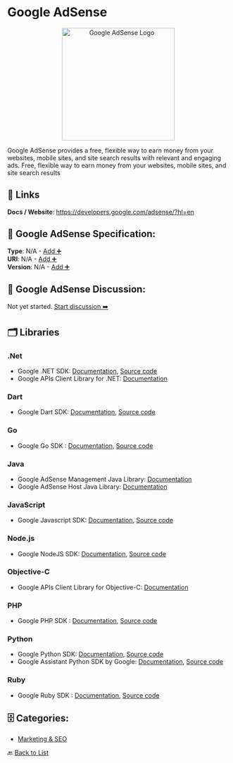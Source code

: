 # Google AdSense
<p align="center">
    <img width="256" src="https://raw.githubusercontent.com/apis-list/apis-list/main/apis/google-adsense/logo_256x256.png" alt="Google AdSense Logo"/>
</p>
Google AdSense provides a free, flexible way to earn money from your websites, mobile sites, and site search results with relevant and engaging ads. Free, flexible way to earn money from your websites, mobile sites, and site search results

##  🔗 Links
**Docs / Website**: https://developers.google.com/adsense/?hl=en

## 🧬 Google AdSense Specification:
**Type**: N/A - [Add ➕](https://github.com/apis-list/apis-list/edit/main/apis.yaml#L8185)  
**URI**: N/A - [Add ➕](https://github.com/apis-list/apis-list/edit/main/apis.yaml#L8185)  
**Version**: N/A - [Add ➕](https://github.com/apis-list/apis-list/edit/main/apis.yaml#L8185)

## 💬 Google AdSense Discussion:
Not yet started. [Start discussion ➡️](https://github.com/apis-list/apis-list/discussions/new)

## 🗂️ Libraries
### .Net
- Google .NET SDK: [Documentation](https://developers.google.com/api-client-library/dotnet/get_started), [Source code](https://github.com/google/google-api-dotnet-client)
- Google APIs Client Library for .NET: [Documentation](https://developers.google.com/api-client-library/dotnet/)
### Dart
- Google Dart SDK: [Documentation](https://developers.google.com/api-client-library/), [Source code](https://github.com/dart-lang/googleapis)
### Go
- Google Go SDK : [Documentation](https://github.com/google/google-api-go-client/blob/master/GettingStarted.md), [Source code](https://github.com/google/google-api-go-client)
### Java
- Google AdSense Management Java Library: [Documentation](https://developers.google.com/api-client-library/java/apis/adsense/v1.4)
- Google AdSense Host Java Library: [Documentation](https://developers.google.com/api-client-library/java/apis/adsensehost/v4.1)
### JavaScript
- Google Javascript SDK: [Documentation](https://developers.google.com/api-client-library/javascript/), [Source code](https://github.com/google/google-api-javascript-client)
### Node.js
- Google NodeJS SDK: [Documentation](https://github.com/google/google-api-nodejs-client/#google-apis-nodejs-client), [Source code](https://github.com/google/google-api-nodejs-client/)
### Objective-C
- Google APIs Client Library for Objective-C: [Documentation](https://code.google.com/p/google-api-objectivec-client/)
### PHP
- Google PHP SDK : [Documentation](https://developers.google.com/api-client-library/php/), [Source code](https://github.com/google/google-api-php-client)
### Python
- Google Python SDK: [Documentation](https://developers.google.com/api-client-library/python/), [Source code](https://github.com/google/google-api-python-client/)
- Google Assistant Python SDK by Google: [Documentation](https://developers.google.com/assistant/sdk/prototype/getting-started-pi-python/), [Source code](https://github.com/googlesamples/assistant-sdk-python)
### Ruby
- Google Ruby SDK : [Documentation](https://developers.google.com/api-client-library/ruby/), [Source code](https://github.com/google/google-api-ruby-client)


## 🗄️ Categories:
- [Marketing & SEO](https://github.com/apis-list/apis-list#marketing--seo-)

🔙  [Back to List](https://github.com/apis-list/apis-list)
